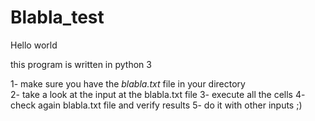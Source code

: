 # Blabla_test

Hello world 

this program is written in python 3

1- make sure you have the *blabla.txt* file in your directory  
2- take a look at the input at the blabla.txt file
3- execute all the cells 
4- check again blabla.txt file and verify results 
5- do it with other inputs ;)
